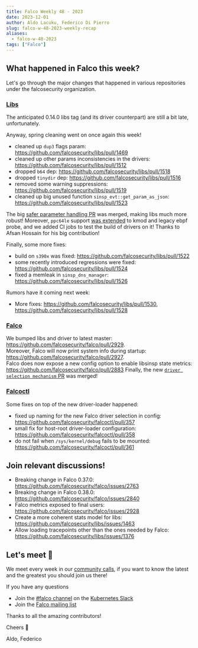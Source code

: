 ```yaml
---
title: Falco Weekly 48 - 2023
date: 2023-12-01
author: Aldo Lacuku, Federico Di Pierro
slug: falco-w-48-2023-weekly-recap
aliases:
  - falco-w-48-2023
tags: ["Falco"]
---
```


## What happened in Falco this week?

Let's go through the major changes that happened in various repositories under the falcosecurity organization.  

### [Libs](https://github.com/falcosecurity/libs)

The anticipated 0.14.0 libs tag (and its driver counterpart) are still a bit late, unfortunately.  

Anyway, spring cleaning went on once again this week!
* cleaned up `dup3` flags param: https://github.com/falcosecurity/libs/pull/1469
* cleaned up other params inconsistencies in the drivers: https://github.com/falcosecurity/libs/pull/1512
* dropped `b64` dep: https://github.com/falcosecurity/libs/pull/1518
* dropped `tinydir` dep: https://github.com/falcosecurity/libs/pull/1516
* removed some warning suppressions: https://github.com/falcosecurity/libs/pull/1519
* cleaned up big unused function `sinsp_evt::get_param_as_json`: https://github.com/falcosecurity/libs/pull/1523

The big [safer parameter handling PR](https://github.com/falcosecurity/libs/pull/1502) was merged, making libs much more robust!
Moreover, `ppc64le` support [was extended](https://github.com/falcosecurity/libs/pull/1497) to kmod and legacy ebpf probe, and we added CI jobs to test the build of drivers on it! Thanks to Afsan Hossain for his big contribution!

Finally, some more fixes:
* build on `s390x` was fixed: https://github.com/falcosecurity/libs/pull/1522
* some recently introduced regressions were fixed: https://github.com/falcosecurity/libs/pull/1524
* fixed a memleak in `sinsp_dns_manager`: https://github.com/falcosecurity/libs/pull/1526

Rumors have it coming next week:
* More fixes: https://github.com/falcosecurity/libs/pull/1530, https://github.com/falcosecurity/libs/pull/1528

### [Falco](https://github.com/falcosecurity/falco)

We bumped libs and driver to latest master: https://github.com/falcosecurity/falco/pull/2929.  
Moreover, Falco will now print system info during startup: https://github.com/falcosecurity/falco/pull/2927.  
Falco does now expose a new config option to enable libsinsp state metrics: https://github.com/falcosecurity/falco/pull/2883
Finally, the new [`driver selection mechanism` PR](https://github.com/falcosecurity/falco/pull/2413) was merged!

### [Falcoctl](https://github.com/falcosecurity/falcoctl)

Some fixes on top of the new driver-loader happened:
* fixed up naming for the new Falco driver selection in config: https://github.com/falcosecurity/falcoctl/pull/357
* small fix for host-root driver-loader configuration: https://github.com/falcosecurity/falcoctl/pull/358
* do not fail when `/sys/kernel/debug` fails to be mounted: https://github.com/falcosecurity/falcoctl/pull/361

## Join relevant discussions!

* Breaking change in Falco 0.37.0: https://github.com/falcosecurity/falco/issues/2763
* Breaking change in Falco 0.38.0: https://github.com/falcosecurity/falco/issues/2840
* Falco metrics exposed to final users: https://github.com/falcosecurity/falco/issues/2928
* Create a more coherent stats model for libs: https://github.com/falcosecurity/libs/issues/1463
* Allow loading tracepoints other than the ones needed by Falco: https://github.com/falcosecurity/libs/issues/1376

## Let's meet 🤝

We meet every week in our [community calls](https://github.com/falcosecurity/community),
if you want to know the latest and the greatest you should join us there!

If you have any questions

* Join the [#falco channel](https://kubernetes.slack.com/messages/falco) on the [Kubernetes Slack](https://slack.k8s.io)
* Join the [Falco mailing list](https://lists.cncf.io/g/cncf-falco-dev)

Thanks to all the amazing contributors!

Cheers 🎊

Aldo, Federico
